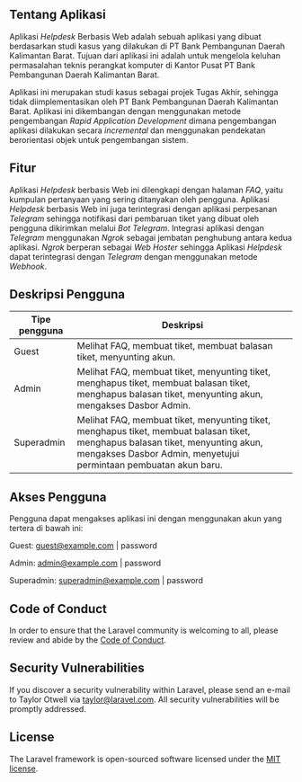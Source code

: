 ## Tentang Aplikasi

Aplikasi <i>Helpdesk</i> Berbasis Web adalah sebuah aplikasi yang dibuat berdasarkan studi kasus yang dilakukan di PT Bank Pembangunan Daerah Kalimantan Barat. Tujuan dari aplikasi ini adalah untuk mengelola keluhan permasalahan teknis perangkat komputer di Kantor Pusat PT Bank Pembangunan Daerah Kalimantan Barat.

Aplikasi ini merupakan studi kasus sebagai projek Tugas Akhir, sehingga tidak diimplementasikan oleh PT Bank Pembangunan Daerah Kalimantan Barat. Aplikasi ini dikembangan dengan menggunakan metode pengembangan <i>Rapid Application Development</i> dimana pengembangan aplikasi dilakukan secara <i>incremental</i> dan menggunakan pendekatan berorientasi objek untuk pengembangan sistem.


## Fitur

Aplikasi <i>Helpdesk</i> berbasis Web ini dilengkapi dengan halaman <i>FAQ</i>, yaitu kumpulan pertanyaan yang sering ditanyakan oleh pengguna. Aplikasi <i>Helpdesk</i> berbasis Web ini juga terintegrasi dengan aplikasi perpesanan <i>Telegram</i> sehingga notifikasi dari pembaruan tiket yang dibuat oleh pengguna dikirimkan melalui <i>Bot Telegram</i>. Integrasi aplikasi dengan <i>Telegram</i> menggunakan <i>Ngrok</i> sebagai jembatan penghubung antara kedua aplikasi. <i>Ngrok</i> berperan sebagai <i>Web Hoster</i> sehingga Aplikasi <i>Helpdesk</i> dapat terintegrasi dengan <i>Telegram</i> dengan menggunakan metode <i>Webhook</i>.


## Deskripsi Pengguna

<table>
<thead>
<tr>
<th>Tipe pengguna</th>
<th>Deskripsi</th>
</tr>
</thead>
<tbody>
<tr>
<td>Guest</td>
<td>Melihat FAQ, membuat tiket, membuat balasan tiket, menyunting akun.</td>
</tr>
<tr>
<td>Admin</td>
<td>Melihat FAQ, membuat tiket, menyunting tiket, menghapus tiket, membuat balasan tiket, menghapus balasan tiket, menyunting akun, mengakses Dasbor Admin.</td>
</tr>
<tr>
<td>Superadmin</td>
<td>Melihat FAQ, membuat tiket, menyunting tiket, menghapus tiket, membuat balasan tiket, menghapus balasan tiket, menyunting akun, mengakses Dasbor Admin, menyetujui permintaan pembuatan akun baru.</td>
</tr>
</tbody>
</table>


## Akses Pengguna

Pengguna dapat mengakses aplikasi ini dengan menggunakan akun yang tertera di bawah ini:

Guest:
guest@example.com | password

Admin:
admin@example.com | password

Superadmin:
superadmin@example.com | password

## Code of Conduct

In order to ensure that the Laravel community is welcoming to all, please review and abide by the [Code of Conduct](https://laravel.com/docs/contributions#code-of-conduct).

## Security Vulnerabilities

If you discover a security vulnerability within Laravel, please send an e-mail to Taylor Otwell via [taylor@laravel.com](mailto:taylor@laravel.com). All security vulnerabilities will be promptly addressed.

## License

The Laravel framework is open-sourced software licensed under the [MIT license](https://opensource.org/licenses/MIT).

